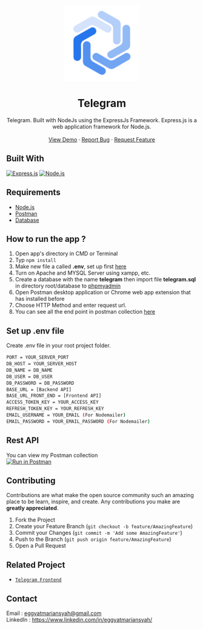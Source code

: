 <p align="center">
  <a href="https://github.com/eggyatma2908/Telegram-Backend">
    <img src="./Logo/logo.png"  width="200px" alt="Logo" width="80">
  </a>
<h1 align="center">Telegram</h1>
  <p align="center">
   Telegram. Built with NodeJs using the ExpressJs Framework.
      Express.js is a web application framework for Node.js.
    <br />
  <br/>
    <a href="https://telegram-id.netlify.app">View Demo</a>
    ·
    <a href="https://github.com/eggyatma2908/Telegram-Backend">Report Bug</a>
    ·
    <a href="https://github.com/eggyatma2908/Telegram-Backend">Request Feature</a>
  </p>
  
## Built With
[![Express.js](https://img.shields.io/badge/Express-4.17.1-green?style=flat)](https://expressjs.com/en/starter/installing.html)
[![Node.js](https://img.shields.io/badge/NodeJs-v14-lightgreen?style=flat)](https://nodejs.org/)

## Requirements
* [Node.js](https://nodejs.org/en/)
* [Postman](https://www.getpostman.com/)
* [Database](telegram.sql)


## How to run the app ?
1. Open app's directory in CMD or Terminal
2. Typ
```npm install```
3. Make new file a called **.env**, set up first [here](#set-up-env-file)
4. Turn on Apache and MYSQL Server using xampp, etc.
5. Create a database with the name **telegram** then  import file **telegram.sql** in directory root/database to [phpmyadmin](http://localhost/phpmyadmin)
6. Open Postman desktop application or Chrome web app extension that has installed before
7. Choose HTTP Method and enter request url.
8. You can see all the end point in postman collection [here](#rest-api)

## Set up .env file
Create .env file in your root project folder.<br>
```bash
PORT = YOUR_SERVER_PORT
DB_HOST = YOUR_SERVER_HOST
DB_NAME = DB_NAME
DB_USER = DB_USER
DB_PASSWORD = DB_PASSWORD
BASE_URL = [Backend API]
BASE_URL_FRONT_END = [Frontend API]
ACCESS_TOKEN_KEY = YOUR_ACCESS_KEY
REFRESH_TOKEN_KEY = YOUR_REFRESH_KEY
EMAIL_USERNAME = YOUR_EMAIL (For Nodemailer)
EMAIL_PASSWORD = YOUR_EMAIL_PASSWORD (For Nodemailer)
```

## Rest API
You can view my Postman collection </br>
[![Run in Postman](https://run.pstmn.io/button.svg)](https://app.getpostman.com/run-collection/abc8b64994ea84f3de6a)

## Contributing

Contributions are what make the open source community such an amazing place to be learn, inspire, and create. Any contributions you make are **greatly appreciated**.

1. Fork the Project
2. Create your Feature Branch (`git checkout -b feature/AmazingFeature`)
3. Commit your Changes (`git commit -m 'Add some AmazingFeature'`)
4. Push to the Branch (`git push origin feature/AmazingFeature`)
5. Open a Pull Request

## Related Project
* [`Telegram Frontend`](https://github.com/eggyatma2908/Telegram-Frontend)

## Contact
Email : eggyatmariansyah@gmail.com <br>
LinkedIn : https://www.linkedin.com/in/eggyatmariansyah/
